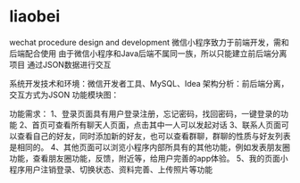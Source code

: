 # liaobei
wechat procedure design and development
微信小程序致力于前端开发，需和后端配合使用
由于微信小程序和Java后端不属同一族，所以只能建立前后端分离项目
通过JSON数据进行交互

系统开发技术和环境：微信开发者工具、MySQL、Idea
架构分析：前后端分离，交互方式为JSON
功能模块图：
 
功能需求：
1、登录页面具有用户登录注册，忘记密码，找回密码，一键登录的功能
2、首页可查看所有聊天人页面，点击其中一人可以发起对话
3、联系人页面可以查看自己的好友，同时添加新的好友，也可以查看群聊，群聊的性质与好友列表是相同的。
4、其他页面可以浏览小程序内部所具有的其他功能，例如发表朋友圈功能，查看朋友圈功能，反馈，附近等，给用户完善的app体验。
5、我的页面小程序用户注销登录、切换状态、资料完善、上传照片等功能

